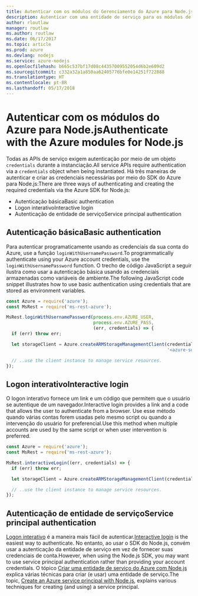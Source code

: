 ```yaml
---
title: Autenticar com os módulos do Gerenciamento do Azure para Node.js
description: Autenticar com uma entidade de serviço para os módulos de gerenciamento do Azure para Node.js
author: rloutlaw
manager: routlaw
ms.author: routlaw
ms.date: 06/17/2017
ms.topic: article
ms.prod: azure
ms.devlang: nodejs
ms.service: azure-nodejs
ms.openlocfilehash: b665c537bf17d08c44357009552054d6b2e609d2
ms.sourcegitcommit: c332a32a1a850aa62405776bfe0e14251f722888
ms.translationtype: HT
ms.contentlocale: pt-BR
ms.lasthandoff: 05/17/2018
---
```

# <a name="authenticate-with-the-azure-modules-for-nodejs"></a><span data-ttu-id="cae9c-103">Autenticar com os módulos do Azure para Node.js</span><span class="sxs-lookup"><span data-stu-id="cae9c-103">Authenticate with the Azure modules for Node.js</span></span> 

<span data-ttu-id="cae9c-104">Todas as APIs de serviço exigem autenticação por meio de um objeto `credentials` durante a instanciação.</span><span class="sxs-lookup"><span data-stu-id="cae9c-104">All service APIs require authentication via a `credentials` object when being instantiated.</span></span> <span data-ttu-id="cae9c-105">Há três maneiras de autenticar e criar as credenciais necessárias por meio do SDK do Azure para Node.js:</span><span class="sxs-lookup"><span data-stu-id="cae9c-105">There are three ways of authenticating and creating the required credentials via the Azure SDK for Node.js:</span></span> 

- <span data-ttu-id="cae9c-106">Autenticação básica</span><span class="sxs-lookup"><span data-stu-id="cae9c-106">Basic authentication</span></span>
- <span data-ttu-id="cae9c-107">Logon interativo</span><span class="sxs-lookup"><span data-stu-id="cae9c-107">Interactive login</span></span>
- <span data-ttu-id="cae9c-108">Autenticação de entidade de serviço</span><span class="sxs-lookup"><span data-stu-id="cae9c-108">Service principal authentication</span></span>

## <a name="basic-authentication"></a><span data-ttu-id="cae9c-109">Autenticação básica</span><span class="sxs-lookup"><span data-stu-id="cae9c-109">Basic authentication</span></span>

<span data-ttu-id="cae9c-110">Para autenticar programaticamente usando as credenciais da sua conta do Azure, use a função `loginWithUsernamePassword`.</span><span class="sxs-lookup"><span data-stu-id="cae9c-110">To programmatically authenticate using your Azure account credentials, use the `loginWithUsernamePassword` function.</span></span> <span data-ttu-id="cae9c-111">O trecho de código JavaScript a seguir ilustra como usar a autenticação básica usando as credenciais armazenadas como variáveis de ambiente.</span><span class="sxs-lookup"><span data-stu-id="cae9c-111">The following JavaScript code snippet illustrates how to use basic authentication using credentials that are stored as environment variables.</span></span> 

```javascript
const Azure = require('azure');
const MsRest = require('ms-rest-azure');

MsRest.loginWithUsernamePassword(process.env.AZURE_USER, 
                                 process.env.AZURE_PASS, 
                                 (err, credentials) => {
  if (err) throw err;

  let storageClient = Azure.createARMStorageManagementClient(credentials, 
                                                             '<azure-subscription-id>');

  // ..use the client instance to manage service resources.
});
```

## <a name="interactive-login"></a><span data-ttu-id="cae9c-112">Logon interativo</span><span class="sxs-lookup"><span data-stu-id="cae9c-112">Interactive login</span></span>

<span data-ttu-id="cae9c-113">O logon interativo fornece um link e um código que permitem que o usuário se autentique de um navegador.</span><span class="sxs-lookup"><span data-stu-id="cae9c-113">Interactive login provides a link and a code that allows the user to authenticate from a browser.</span></span> <span data-ttu-id="cae9c-114">Use esse método quando várias contas forem usadas pelo mesmo script ou quando a intervenção do usuário for preferencial.</span><span class="sxs-lookup"><span data-stu-id="cae9c-114">Use this method when multiple accounts are used by the same script or when user intervention is preferred.</span></span>

```javascript
const Azure = require('azure');
const MsRest = require('ms-rest-azure');

MsRest.interactiveLogin((err, credentials) => {
  if (err) throw err;

  let storageClient = Azure.createARMStorageManagementClient(credentials, '<azure-subscription-id>');

  // ..use the client instance to manage service resources.
});
```

## <a name="service-principal-authentication"></a><span data-ttu-id="cae9c-115">Autenticação de entidade de serviço</span><span class="sxs-lookup"><span data-stu-id="cae9c-115">Service principal authentication</span></span>

<span data-ttu-id="cae9c-116">[Logon interativo](#interactive-login) é a maneira mais fácil de autenticar.</span><span class="sxs-lookup"><span data-stu-id="cae9c-116">[Interactive login](#interactive-login) is the easiest way to authenticate.</span></span> <span data-ttu-id="cae9c-117">No entanto, ao usar o SDK do Node.js, convém usar a autenticação da entidade de serviço em vez de fornecer suas credenciais de conta.</span><span class="sxs-lookup"><span data-stu-id="cae9c-117">However, when using the Node.js SDK, you may want to use service principal authentication rather than providing your account credentials.</span></span> <span data-ttu-id="cae9c-118">O tópico [Criar uma entidade de serviço do Azure com Node.js](./node-sdk-azure-authenticate-principal.md) explica várias técnicas para criar (e usar) uma entidade de serviço.</span><span class="sxs-lookup"><span data-stu-id="cae9c-118">The topic, [Create an Azure service principal with Node.js](./node-sdk-azure-authenticate-principal.md), explains various techniques for creating (and using) a service principal.</span></span> 